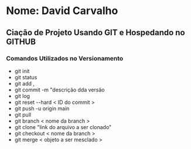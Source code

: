 # Nome: David Carvalho

## Ciação de Projeto Usando GIT e Hospedando no GITHUB

### Comandos Utilizados no Versionamento
- git init
- git status
- git add ,
- git commit -m "descrição dda versão
- git log
- git reset --hard < ID do commit >
- git push -u origin main
- git pull
- git branch < nome da branch >
- git clone "link do arquivo a ser clonado"
- git checkout < nome da branch >
- git merge < objeto a ser mesclado >